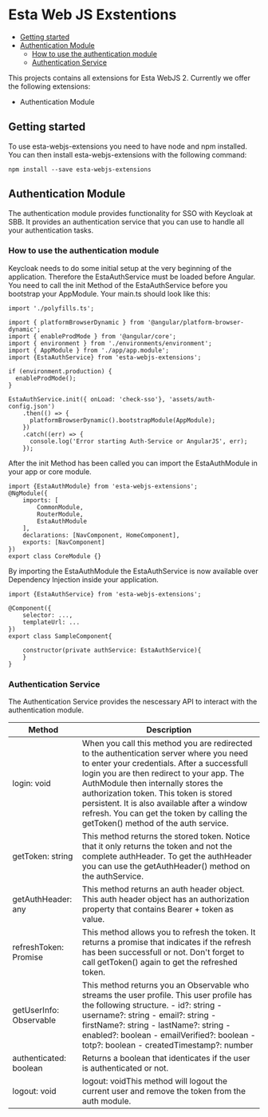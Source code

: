 # Esta Web JS Exstentions

  * [Getting started](#getting-started)
  * [Authentication Module](#authentication-module)
    + [How to use the authentication module](#how-to-use-the-authentication-module)
    + [Authentication Service](#authentication-service)

This projects contains all extensions for Esta WebJS 2.
Currently we offer the following extensions:
- Authentication Module

## Getting started
To use esta-webjs-extensions you need to have node and npm installed.
You can then install esta-webjs-extensions with the following command:

```
npm install --save esta-webjs-extensions
```

## Authentication Module
The authentication module provides functionality for SSO
with Keycloak at SBB. It provides an authentication service that you
can use to handle all your authentication tasks.

### How to use the authentication module
Keycloak needs to do some initial setup at the very beginning of the application.
Therefore the EstaAuthService must be loaded before Angular. You need to
 call the init Method of the EstaAuthService before you bootstrap
your AppModule. Your main.ts should look like this:

```
import './polyfills.ts';

import { platformBrowserDynamic } from '@angular/platform-browser-dynamic';
import { enableProdMode } from '@angular/core';
import { environment } from './environments/environment';
import { AppModule } from './app/app.module';
import {EstaAuthService} from 'esta-webjs-extensions';

if (environment.production) {
  enableProdMode();
}

EstaAuthService.init({ onLoad: 'check-sso'}, 'assets/auth-config.json')
    .then(() => {
      platformBrowserDynamic().bootstrapModule(AppModule);
    })
    .catch((err) => {
      console.log('Error starting Auth-Service or AngularJS', err);
    });
```

After the init Method has been called you can import the EstaAuthModule
in your app or core module.

```
import {EstaAuthModule} from 'esta-webjs-extensions';
@NgModule({
    imports: [
        CommonModule,
        RouterModule,
        EstaAuthModule
    ],
    declarations: [NavComponent, HomeComponent],
    exports: [NavComponent]
})
export class CoreModule {}
```

By importing the EstaAuthModule the EstaAuthService is now available over
Dependency Injection inside your application.
```
import {EstaAuthService} from 'esta-webjs-extensions';

@Component({
    selector: ...,
    templateUrl: ...
})
export class SampleComponent{

    constructor(private authService: EstaAuthService){
    }
}
```

### Authentication Service
The Authentication Service provides the nescessary API to interact with
the authentication module.

| Method                                   	| Description                                                                                                                                                                                                                                                                                                                                                                                                 	|
|------------------------------------------	|-------------------------------------------------------------------------------------------------------------------------------------------------------------------------------------------------------------------------------------------------------------------------------------------------------------------------------------------------------------------------------------------------------------	|
| login: void                              	| When you call this method you are redirected to the authentication server where you need to enter your credentials. After a successfull login you are then redirect to your app. The AuthModule then internally stores the authorization token. This token is stored persistent. It is also available after a window refresh. You can get the token by calling the getToken() method of the auth service.   	|
| getToken: string                         	| This method returns the stored token. Notice that it only returns the token and not the complete authHeader. To get the authHeader you can use the getAuthHeader() method on the authService.                                                                                                                                                                                                               	|
| getAuthHeader: any                       	| This method returns an auth header object. This auth header object has an authorization property that contains Bearer + token as value.                                                                                                                                                                                                                                                                     	|
| refreshToken: Promise<boolean>           	| This method allows you to refresh the token. It returns a promise that indicates if the refresh has been successfull or not. Don't forget to call getToken() again to get the refreshed token.                                                                                                                                                                                                              	|
| getUserInfo: Observable<KeycloakProfile> 	| This method returns you an Observable who streams the user profile. This user profile has the following structure. - id?: string - username?: string - email?: string - firstName?: string - lastName?: string - enabled?: boolean - emailVerified?: boolean - totp?: boolean - createdTimestamp?: number                                                                                                   	|
| authenticated: boolean                   	| Returns a boolean that identicates if the user is authenticated or not.                                                                                                                                                                                                                                                                                                                                     	|
| logout: void                             	| logout: voidThis method will logout the current user and remove the token from the auth module.                                                                                                                                                                                                                                                                                                             	|
